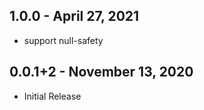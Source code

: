 ## 1.0.0 - April 27, 2021

- support null-safety

## 0.0.1+2 - November 13, 2020

- Initial Release
